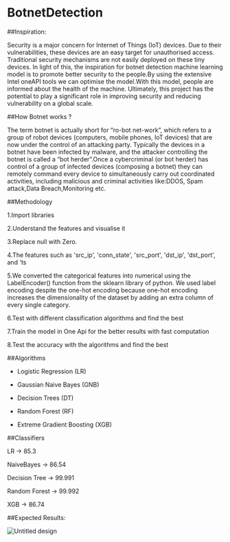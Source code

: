 # BotnetDetection
##Inspiration:

Security is a major concern for Internet of Things (IoT) devices. Due to their vulnerabilities, these devices are an easy target for unauthorised access. Traditional security mechanisms are not easily deployed on these tiny devices. In light of this, the inspiration for   botnet detection machine learning model is to promote better security to the people.By using the extensive Intel oneAPI tools we can optimise the model.With this model, people are informed about the health of the machine. Ultimately, this project has the potential to play a significant role in improving  security and reducing vulnerability on a global scale.

##How Botnet works ?


The term botnet is actually short for “ro-bot net-work”, which refers to a group of robot devices (computers, mobile phones, IoT devices) that are now under the control of an attacking party. Typically the devices in a botnet have been infected by malware, and the attacker controlling the botnet is called a “bot herder”.Once a cybercriminal (or bot herder) has control of a group of infected devices (composing a botnet) they can remotely command every device to simultaneously carry out coordinated activities, including malicious and criminal activities like:DDOS, Spam attack,Data Breach,Monitoring etc.

##Methodology


1.Import libraries

2.Understand the features and visualise it 

3.Replace null with Zero.

4.The features such as 'src_ip', 'conn_state', 'src_port', 'dst_ip', 'dst_port', and 'ts

5.We converted the categorical features into numerical using the LabelEncoder() function from the sklearn library of python. We used label encoding despite the one-hot encoding because one-hot encoding increases the dimensionality of the dataset by adding an extra column of every single category. 


6.Test with different classification algorithms and find the best

7.Train the model in One Api for the better results with fast computation

8.Test the accuracy with the algorithms and find the best

##Algorithms

* Logistic Regression (LR)

* Gaussian Naive Bayes (GNB)
 
* Decision Trees (DT)
 
* Random Forest (RF)
 
* Extreme Gradient Boosting (XGB)



##Classifiers

LR  → 85.3

NaiveBayes → 86.54

Decision Tree → 99.991

Random Forest → 99.992

XGB → 86.74

##Expected Results:

![Untitled design](https://user-images.githubusercontent.com/129875760/230754254-9d294618-d39b-42b9-a637-b0bb0c445cbf.jpg)




